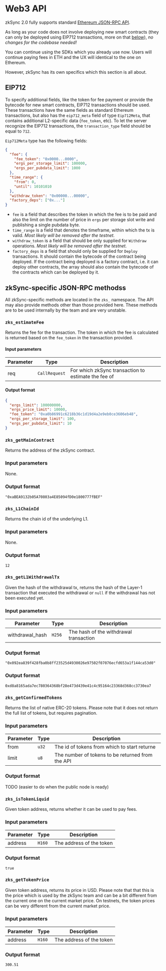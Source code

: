 # Web3 API

zkSync 2.0 fully supports standard [Ethereum JSON-RPC API](https://eth.wiki/json-rpc/API).

As long as your code does not involve deploying new smart contracts (they can only be deployed using EIP712 transactions, more on that [below](#eip712)), _no changes for the codebase needed!_

You can continue using the SDKs which you already use now. Users will continue paying fees in ETH and the UX will identical to the one on Ethereum.

However, zkSync has its own specifics which this section is all about.

## EIP712

To specify additional fields, like the token for fee payment or provide the bytecode for new smart contracts, EIP712 transactions should be used. These transactions have the same fields as standard Ethereum transactions, but also has the `eip712_meta` field of type `Eip712Meta`, that contains additional L2-specific data (`fee_token`, etc). To let the server recognize the EIP712 transactions, the `transaction_type` field should be equal to `712`.

`Eip712Meta` type has the following fields:

```json
{
  "fee": {
    "fee_token": "0x0000...0000",
    "ergs_per_storage_limit": 100000,
    "ergs_per_pubdata_limit": 1000
  },
  "time_range": {
    "from": 0,
    "until": 10101010
  },
  "withdraw_token": "0x00000...00000",
  "factory_deps": ["0x..."]
}
```

- `fee` is a field that describes the token in which the fee is to be paid and also the limit on the number of price in `ergs` per storage slot write and publishing a single pubdata byte.
- `time_range` is a field that denotes the timeframe, within which the tx is valid. _Most likely will be removed after the testnet._
- `withdraw_token` is a field that should be only supplied for `Withdraw` operations. _Most likely will be removed after the testnet._
- `factory_deps` is a field that should only be supplied for `Deploy` transactions. It should contain the bytecode of the contract being deployed. If the contract being deployed is a factory contract, i.e. it can deploy other contracts, the array should also contain the bytecode of the contracts which can be deployed by it.

<!-- TODO: add example -->

## zkSync-specific JSON-RPC methodss

All zkSync-specific methods are located in the `zks_` namespace. The API may also provide methods other than those provided here. These methods are to be used internally by the team and are very unstable.

### `zks_estimateFee`

Returns the fee for the transaction. The token in which the fee is calculated is returned based on the `fee_token` in the transaction provided.

#### Input parameters

| Parameter | Type          | Description                                         |
| --------- | ------------- | --------------------------------------------------- |
| req       | `CallRequest` | For which zkSync transaction to estimate the fee of |

#### Output format

```json
{
  "ergs_limit": 100000000,
  "ergs_price_limit": 10000,
  "fee_token": "0xa0b86991c6218b36c1d19d4a2e9eb0ce3606eb48",
  "ergs_per_storage_limit": 100,
  "ergs_per_pubdata_limit": 10
}
```

### `zks_getMainContract`

Returns the address of the zkSync contract.

### Input parameters

None.

### Output format

`"0xaBEA9132b05A70803a4E85094fD0e1800777fBEF"`

### `zks_L1ChainId`

Returns the chain id of the underlying L1.

### Input parameters

None.

### Output format

`12`

### `zks_getL1WithdrawalTx`

Given the hash of the withdrawal tx, returns the hash of the Layer-1 transaction that executed the withdrawal or `null` if the withdrawal has not been executed yet.

### Input parameters

| Parameter       | Type   | Description                            |
| --------------- | ------ | -------------------------------------- |
| withdrawal_hash | `H256` | The hash of the withdrawal transaction |

### Output format

`"0x092ea839f428fba0b8ff23525d4930026e97502f07076ecfd653a1f144ca53d0"`

### Output format

`0xd8a8165ada7ec780364368bf28e473d439e41c4c95164c23368d368cc3730ea7`

### `zks_getConfirmedTokens`

Returns the list of native ERC-20 tokens. Please note that it does not return the full list of tokens, but requires pagination.

### Input parameters

| Parameter | Type  | Description                                      |
| --------- | ----- | ------------------------------------------------ |
| from      | `u32` | The id of tokens from which to start returne     |
| limit     | `u8`  | The number of tokens to be returned from the API |

### Output format

TODO (easier to do when the public node is ready)

### `zks_isTokenLiquid`

Given token address, returns whether it can be used to pay fees.

### Input parameters

| Parameter | Type   | Description              |
| --------- | ------ | ------------------------ |
| address   | `H160` | The address of the token |

### Output format

`true`

### `zks_getTokenPrice`

Given token address, returns its price in USD. Please note that that this is the price which is used by the zkSync team and can be a bit different from the current one on the current market price. On testnets, the token prices can be very different from the current market price.

### Input parameters

| Parameter | Type   | Description              |
| --------- | ------ | ------------------------ |
| address   | `H160` | The address of the token |

### Output format

`300.51`

<!--

#[rpc(name = "zks_getConfirmedTokens", returns = "Vec<Token>")]
fn get_confirmed_tokens(&self, from: u32, limit: u8) -> BoxFutureResult<Vec<Token>>;

#[rpc(name = "zks_isTokenLiquid", returns = "bool")]
fn is_token_liquid(&self, token_address: Address) -> BoxFutureResult<bool>;

#[rpc(name = "zks_getTokenPrice", returns = "BigDecimal")]
fn get_token_price(&self, token_address: Address) -> BoxFutureResult<BigDecimal>;

#[rpc(name = "zks_setContractDebugInfo", returns = "bool")]
fn set_contract_debug_info(
    &self,
    contract_address: Address,
    info: ContractSourceDebugInfo,
) -> BoxFutureResult<bool>;

#[rpc(name = "zks_getContractDebugInfo", returns = "ContractSourceDebugInfo")]
fn get_contract_debug_info(
    &self,
    contract_address: Address,
) -> BoxFutureResult<Option<ContractSourceDebugInfo>>;

#[rpc(name = "zks_getTransactionTrace", returns = "Option<VmDebugTrace>")]
fn get_transaction_trace(&self, hash: H256) -> BoxFutureResult<Option<VmDebugTrace>>;





Documented:
#[rpc(name = "zks_estimateFee", returns = "Fee")]
fn estimate_fee(&self, req: CallRequest) -> BoxFutureResult<Fee>;

#[rpc(name = "zks_getMainContract", returns = "Address")]
fn get_main_contract(&self) -> BoxFutureResult<Address>;

#[rpc(name = "zks_L1ChainId", returns = "U64")]
fn l1_chain_id(&self) -> Result<U64>;

#[rpc(name = "zks_getL1WithdrawalTx", returns = "Option<H256>")]
fn get_eth_withdrawal_tx(&self, withdrawal_hash: H256) -> BoxFutureResult<Option<H256>>;



Don't want to document (at least for now):

### `zks_getAccountTransactions`

### Input parameters

| Parameter | Type      | Description                                           |
| --------- | --------- | ----------------------------------------------------- |
| address   | `Address` | The address of the account                            |
| before    | `u32`     | The offset from which to start returning transactions |
| limit     | `u8`      | The maximum number of transactions to be returned     |





-->

